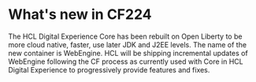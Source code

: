 # What's new in CF224

The HCL Digital Experience Core has been rebuilt on Open Liberty to be more cloud native, faster, use later JDK and J2EE levels. The name of the new container is WebEngine.
HCL will be shipping incremental updates of WebEngine following the CF process as currently used with Core in HCL Digital Experience to progressively provide features and fixes.